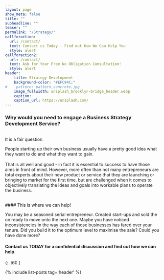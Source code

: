 ```yaml
---
layout: page
show_meta: false
title: ""
subheadline: ""
teaser: ""
permalink: "/Strategy/"
callforaction:
  url: /contact/
  text: Contact us Today - Find out How We Can Help You
  style: alert
callforaction2:
  url: /contact/
  text: Ask for Your Free No Obligation Consultation!
  style: alert          
header:
    title: Strategy Development
    background-color: "#EFC94C;"
#    pattern: pattern_concrete.jpg
    image_fullwidth: unsplash_brooklyn-bridge_header.webp
    caption:
    caption_url: https://unsplash.com/
---
```

<!--more-->

### Why would you need to engage a Business Strategy Development Service?


<p><br>It is a fair question.</p>
<p>People starting up their own business usually have a pretty good idea what they want to do and what they want to gain.<br><br>That is all well and good - in fact it is essential to success to have those aims in front of mind.  However, more often than not many entrepreneurs are total experts about their new product or service that they are launching or bringing to market for the first time, but are challenged when it comes to objectively translating the ideas and goals into workable plans to operate the business.</p>  
<br>
#### This is where we can help!

<p>You may be a seasoned serial entrepreneur.  Created start-ups and sold the on ready to move onto the next one.  Maybe you have noticed inconsistencies in the way each of those businesses has fared over your tenure.  Did you build it to the optimum level to maximise the sale?  Could you have done more?</p>

#### Contact us TODAY for a confidential discussion and find out how we can help.

<!-- ### All Header-Styles -->
{: .t60 }

{% include list-posts tag='header' %}
